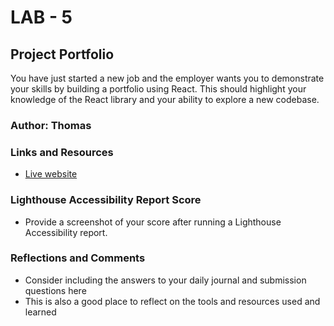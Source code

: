 # LAB - 5

## Project Portfolio

You have just started a new job and the employer wants you to demonstrate your skills by building a portfolio using React. This should highlight your knowledge of the React library and your ability to explore a new codebase.

### Author: Thomas

### Links and Resources

* [Live website](https://tomslau.netlify.app/)

### Lighthouse Accessibility Report Score

* Provide a screenshot of your score after running a Lighthouse Accessibility report.

### Reflections and Comments

* Consider including the answers to your daily journal and submission questions here
* This is also a good place to reflect on the tools and resources used and learned

